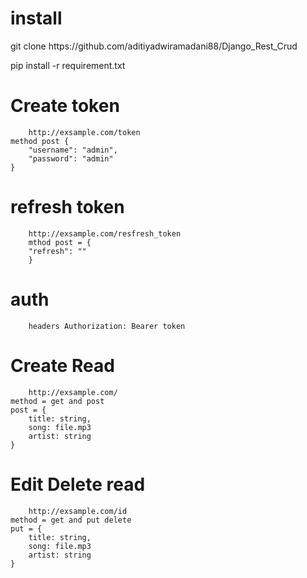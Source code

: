 
<h1>install</h1>
<p>git clone https://github.com/aditiyadwiramadani88/Django_Rest_Crud</p>
<p>pip install -r requirement.txt</p>
<h1> Create token </h1>

```
	http://exsample.com/token
method post {
    "username": "admin",
    "password": "admin"
}

```
<h1>refresh token</h1>

```  
	http://exsample.com/resfresh_token
	mthod post = {
	"refresh": ""
	}

```  



<h1>auth</h1>

```
	headers Authorization: Bearer token
```
<h1>Create Read</h1>

```
	http://exsample.com/
method = get and post
post = {
	title: string,
	song: file.mp3 
	artist: string
}

```

<h1>Edit Delete read </h1>


```
	http://exsample.com/id
method = get and put delete 
put = {
	title: string,
	song: file.mp3 
	artist: string
}

```


